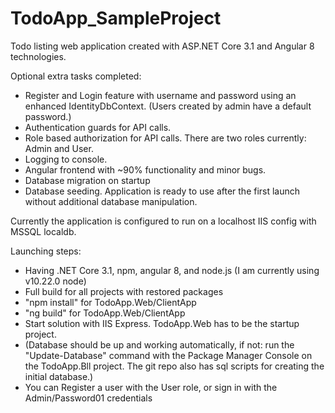 # TodoApp_SampleProject

Todo listing web application created with ASP.NET Core 3.1 and Angular 8 technologies.

Optional extra tasks completed:
- Register and Login feature with username and password using an enhanced IdentityDbContext. (Users created by admin have a default password.)
- Authentication guards for API calls.
- Role based authorization for API calls. There are two roles currently: Admin and User.
- Logging to console.
- Angular frontend with ~90% functionality and minor bugs.
- Database migration on startup
- Database seeding. Application is ready to use after the first launch  without additional database manipulation.

Currently the application is configured to run on a localhost IIS config with MSSQL localdb.

Launching steps:
- Having .NET Core 3.1, npm, angular 8, and node.js (I am currently using v10.22.0 node)
- Full build for all projects with restored packages
- "npm install" for TodoApp.Web/ClientApp
- "ng build" for TodoApp.Web/ClientApp
- Start solution with IIS Express. TodoApp.Web has to be the startup project.
- (Database should be up and working automatically, if not: run the "Update-Database" command with the Package Manager Console on the TodoApp.Bll project. The git repo also has sql scripts for creating the initial database.)
- You can Register a user with the User role, or sign in with the Admin/Password01 credentials

